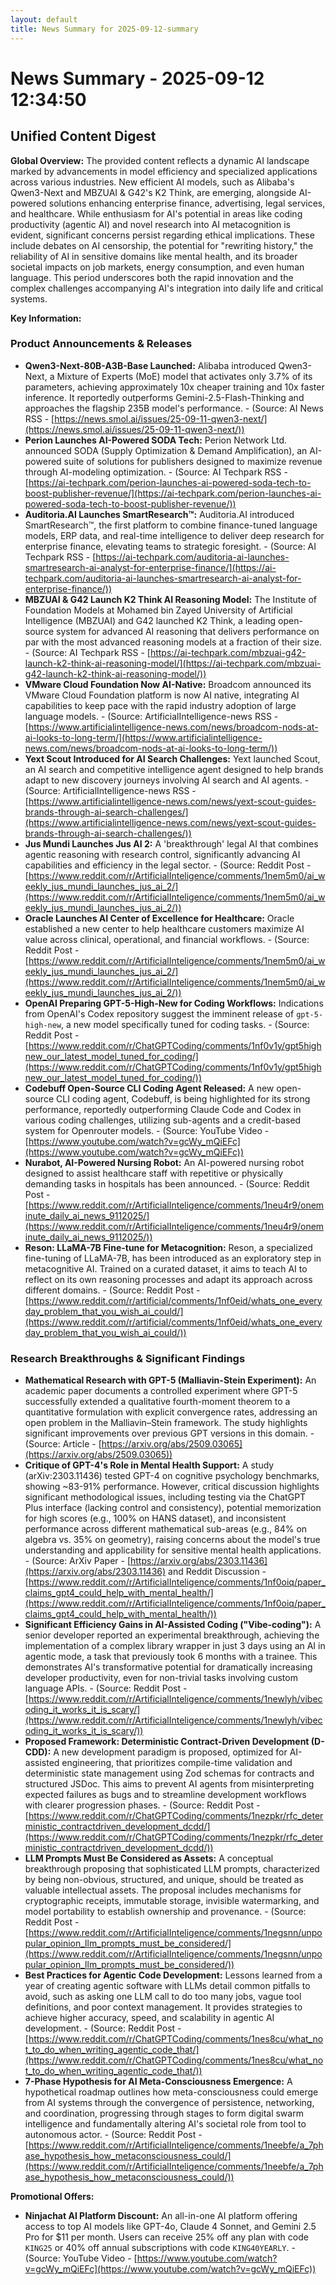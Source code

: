 ```yaml
---
layout: default
title: News Summary for 2025-09-12-summary
---
```

# News Summary - 2025-09-12 12:34:50

## Unified Content Digest

**Global Overview:**
The provided content reflects a dynamic AI landscape marked by advancements in model efficiency and specialized applications across various industries. New efficient AI models, such as Alibaba's Qwen3-Next and MBZUAI & G42's K2 Think, are emerging, alongside AI-powered solutions enhancing enterprise finance, advertising, legal services, and healthcare. While enthusiasm for AI's potential in areas like coding productivity (agentic AI) and novel research into AI metacognition is evident, significant concerns persist regarding ethical implications. These include debates on AI censorship, the potential for "rewriting history," the reliability of AI in sensitive domains like mental health, and its broader societal impacts on job markets, energy consumption, and even human language. This period underscores both the rapid innovation and the complex challenges accompanying AI's integration into daily life and critical systems.

**Key Information:**

### Product Announcements & Releases
*   **Qwen3-Next-80B-A3B-Base Launched:** Alibaba introduced Qwen3-Next, a Mixture of Experts (MoE) model that activates only 3.7% of its parameters, achieving approximately 10x cheaper training and 10x faster inference. It reportedly outperforms Gemini-2.5-Flash-Thinking and approaches the flagship 235B model's performance. - (Source: AI News RSS - [https://news.smol.ai/issues/25-09-11-qwen3-next/](https://news.smol.ai/issues/25-09-11-qwen3-next/))
*   **Perion Launches AI-Powered SODA Tech:** Perion Network Ltd. announced SODA (Supply Optimization & Demand Amplification), an AI-powered suite of solutions for publishers designed to maximize revenue through AI-modeling optimization. - (Source: AI Techpark RSS - [https://ai-techpark.com/perion-launches-ai-powered-soda-tech-to-boost-publisher-revenue/](https://ai-techpark.com/perion-launches-ai-powered-soda-tech-to-boost-publisher-revenue/))
*   **Auditoria.AI Launches SmartResearch™:** Auditoria.AI introduced SmartResearch™, the first platform to combine finance-tuned language models, ERP data, and real-time intelligence to deliver deep research for enterprise finance, elevating teams to strategic foresight. - (Source: AI Techpark RSS - [https://ai-techpark.com/auditoria-ai-launches-smartresearch-ai-analyst-for-enterprise-finance/](https://ai-techpark.com/auditoria-ai-launches-smartresearch-ai-analyst-for-enterprise-finance/))
*   **MBZUAI & G42 Launch K2 Think AI Reasoning Model:** The Institute of Foundation Models at Mohamed bin Zayed University of Artificial Intelligence (MBZUAI) and G42 launched K2 Think, a leading open-source system for advanced AI reasoning that delivers performance on par with the most advanced reasoning models at a fraction of their size. - (Source: AI Techpark RSS - [https://ai-techpark.com/mbzuai-g42-launch-k2-think-ai-reasoning-model/](https://ai-techpark.com/mbzuai-g42-launch-k2-think-ai-reasoning-model/))
*   **VMware Cloud Foundation Now AI-Native:** Broadcom announced its VMware Cloud Foundation platform is now AI native, integrating AI capabilities to keep pace with the rapid industry adoption of large language models. - (Source: ArtificialIntelligence-news RSS - [https://www.artificialintelligence-news.com/news/broadcom-nods-at-ai-looks-to-long-term/](https://www.artificialintelligence-news.com/news/broadcom-nods-at-ai-looks-to-long-term/))
*   **Yext Scout Introduced for AI Search Challenges:** Yext launched Scout, an AI search and competitive intelligence agent designed to help brands adapt to new discovery journeys involving AI search and AI agents. - (Source: ArtificialIntelligence-news RSS - [https://www.artificialintelligence-news.com/news/yext-scout-guides-brands-through-ai-search-challenges/](https://www.artificialintelligence-news.com/news/yext-scout-guides-brands-through-ai-search-challenges/))
*   **Jus Mundi Launches Jus AI 2:** A 'breakthrough' legal AI that combines agentic reasoning with research control, significantly advancing AI capabilities and efficiency in the legal sector. - (Source: Reddit Post - [https://www.reddit.com/r/ArtificialInteligence/comments/1nem5m0/ai_weekly_jus_mundi_launches_jus_ai_2/](https://www.reddit.com/r/ArtificialInteligence/comments/1nem5m0/ai_weekly_jus_mundi_launches_jus_ai_2/))
*   **Oracle Launches AI Center of Excellence for Healthcare:** Oracle established a new center to help healthcare customers maximize AI value across clinical, operational, and financial workflows. - (Source: Reddit Post - [https://www.reddit.com/r/ArtificialInteligence/comments/1nem5m0/ai_weekly_jus_mundi_launches_jus_ai_2/](https://www.reddit.com/r/ArtificialInteligence/comments/1nem5m0/ai_weekly_jus_mundi_launches_jus_ai_2/))
*   **OpenAI Preparing GPT-5-High-New for Coding Workflows:** Indications from OpenAI's Codex repository suggest the imminent release of `gpt-5-high-new`, a new model specifically tuned for coding tasks. - (Source: Reddit Post - [https://www.reddit.com/r/ChatGPTCoding/comments/1nf0v1y/gpt5highnew_our_latest_model_tuned_for_coding/](https://www.reddit.com/r/ChatGPTCoding/comments/1nf0v1y/gpt5highnew_our_latest_model_tuned_for_coding/))
*   **Codebuff Open-Source CLI Coding Agent Released:** A new open-source CLI coding agent, Codebuff, is being highlighted for its strong performance, reportedly outperforming Claude Code and Codex in various coding challenges, utilizing sub-agents and a credit-based system for Openrouter models. - (Source: YouTube Video - [https://www.youtube.com/watch?v=gcWy_mQiEFc](https://www.youtube.com/watch?v=gcWy_mQiEFc))
*   **Nurabot, AI-Powered Nursing Robot:** An AI-powered nursing robot designed to assist healthcare staff with repetitive or physically demanding tasks in hospitals has been announced. - (Source: Reddit Post - [https://www.reddit.com/r/ArtificialInteligence/comments/1neu4r9/oneminute_daily_ai_news_9112025/](https://www.reddit.com/r/ArtificialInteligence/comments/1neu4r9/oneminute_daily_ai_news_9112025/))
*   **Reson: LLaMA-7B Fine-tune for Metacognition:** Reson, a specialized fine-tuning of LLaMA-7B, has been introduced as an exploratory step in metacognitive AI. Trained on a curated dataset, it aims to teach AI to reflect on its own reasoning processes and adapt its approach across different domains. - (Source: Reddit Post - [https://www.reddit.com/r/artificial/comments/1nf0eid/whats_one_everyday_problem_that_you_wish_ai_could/](https://www.reddit.com/r/artificial/comments/1nf0eid/whats_one_everyday_problem_that_you_wish_ai_could/))

### Research Breakthroughs & Significant Findings
*   **Mathematical Research with GPT-5 (Malliavin-Stein Experiment):** An academic paper documents a controlled experiment where GPT-5 successfully extended a qualitative fourth-moment theorem to a quantitative formulation with explicit convergence rates, addressing an open problem in the Malliavin–Stein framework. The study highlights significant improvements over previous GPT versions in this domain. - (Source: Article - [https://arxiv.org/abs/2509.03065](https://arxiv.org/abs/2509.03065))
*   **Critique of GPT-4's Role in Mental Health Support:** A study (arXiv:2303.11436) tested GPT-4 on cognitive psychology benchmarks, showing ~83-91% performance. However, critical discussion highlights significant methodological issues, including testing via the ChatGPT Plus interface (lacking control and consistency), potential memorization for high scores (e.g., 100% on HANS dataset), and inconsistent performance across different mathematical sub-areas (e.g., 84% on algebra vs. 35% on geometry), raising concerns about the model's true understanding and applicability for sensitive mental health applications. - (Source: ArXiv Paper - [https://arxiv.org/abs/2303.11436](https://arxiv.org/abs/2303.11436) and Reddit Discussion - [https://www.reddit.com/r/ArtificialInteligence/comments/1nf0oiq/paper_claims_gpt4_could_help_with_mental_health/](https://www.reddit.com/r/ArtificialInteligence/comments/1nf0oiq/paper_claims_gpt4_could_help_with_mental_health/))
*   **Significant Efficiency Gains in AI-Assisted Coding ("Vibe-coding"):** A senior developer reported an experimental breakthrough, achieving the implementation of a complex library wrapper in just 3 days using an AI in agentic mode, a task that previously took 6 months with a trainee. This demonstrates AI's transformative potential for dramatically increasing developer productivity, even for non-trivial tasks involving custom language APIs. - (Source: Reddit Post - [https://www.reddit.com/r/ArtificialInteligence/comments/1newlyh/vibecoding_it_works_it_is_scary/](https://www.reddit.com/r/ArtificialInteligence/comments/1newlyh/vibecoding_it_works_it_is_scary/))
*   **Proposed Framework: Deterministic Contract-Driven Development (D-CDD):** A new development paradigm is proposed, optimized for AI-assisted engineering, that prioritizes compile-time validation and deterministic state management using Zod schemas for contracts and structured JSDoc. This aims to prevent AI agents from misinterpreting expected failures as bugs and to streamline development workflows with clearer progression phases. - (Source: Reddit Post - [https://www.reddit.com/r/ChatGPTCoding/comments/1nezpkr/rfc_deterministic_contractdriven_development_dcdd/](https://www.reddit.com/r/ChatGPTCoding/comments/1nezpkr/rfc_deterministic_contractdriven_development_dcdd/))
*   **LLM Prompts Must Be Considered as Assets:** A conceptual breakthrough proposing that sophisticated LLM prompts, characterized by being non-obvious, structured, and unique, should be treated as valuable intellectual assets. The proposal includes mechanisms for cryptographic receipts, immutable storage, invisible watermarking, and model portability to establish ownership and provenance. - (Source: Reddit Post - [https://www.reddit.com/r/ArtificialInteligence/comments/1negsnn/unpopular_opinion_llm_prompts_must_be_considered/](https://www.reddit.com/r/ArtificialInteligence/comments/1negsnn/unpopular_opinion_llm_prompts_must_be_considered/))
*   **Best Practices for Agentic Code Development:** Lessons learned from a year of creating agentic software with LLMs detail common pitfalls to avoid, such as asking one LLM call to do too many jobs, vague tool definitions, and poor context management. It provides strategies to achieve higher accuracy, speed, and scalability in agentic AI development. - (Source: Reddit Post - [https://www.reddit.com/r/ChatGPTCoding/comments/1nes8cu/what_not_to_do_when_writing_agentic_code_that/](https://www.reddit.com/r/ChatGPTCoding/comments/1nes8cu/what_not_to_do_when_writing_agentic_code_that/))
*   **7-Phase Hypothesis for AI Meta-Consciousness Emergence:** A hypothetical roadmap outlines how meta-consciousness could emerge from AI systems through the convergence of persistence, networking, and coordination, progressing through stages to form digital swarm intelligence and fundamentally altering AI's societal role from tool to autonomous actor. - (Source: Reddit Post - [https://www.reddit.com/r/ArtificialInteligence/comments/1neebfe/a_7phase_hypothesis_how_metaconsciousness_could/](https://www.reddit.com/r/ArtificialInteligence/comments/1neebfe/a_7phase_hypothesis_how_metaconsciousness_could/))

**Promotional Offers:**
*   **Ninjachat AI Platform Discount:** An all-in-one AI platform offering access to top AI models like GPT-4o, Claude 4 Sonnet, and Gemini 2.5 Pro for $11 per month. Users can receive 25% off any plan with code `KING25` or 40% off annual subscriptions with code `KING40YEARLY`. - (Source: YouTube Video - [https://www.youtube.com/watch?v=gcWy_mQiEFc](https://www.youtube.com/watch?v=gcWy_mQiEFc))